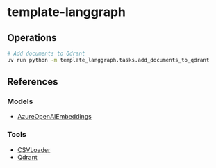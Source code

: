 # template-langgraph

## Operations

```bash
# Add documents to Qdrant
uv run python -m template_langgraph.tasks.add_documents_to_qdrant
```

## References

### Models

- [AzureOpenAIEmbeddings](https://python.langchain.com/docs/integrations/text_embedding/azureopenai/)

### Tools

- [CSVLoader](https://python.langchain.com/docs/how_to/document_loader_csv/)
- [Qdrant](https://github.com/qdrant/qdrant)
